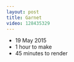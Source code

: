 ```yaml
---
layout: post
title: Garnet
video: 128435329
---
```


* 19 May 2015
* 1 hour to make
* 45 minutes to render